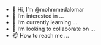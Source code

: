 - 👋 Hi, I’m @mohmmedalomar
- 👀 I’m interested in ...
- 🌱 I’m currently learning ...
- 💞️ I’m looking to collaborate on ...
- 📫 How to reach me ...

<!---
mohmmedalomar/mohmmedalomar is a ✨ special ✨ repository because its `README.md` (this file) appears on your GitHub profile.
You can click the Preview link to take a look at your changes.
--->
